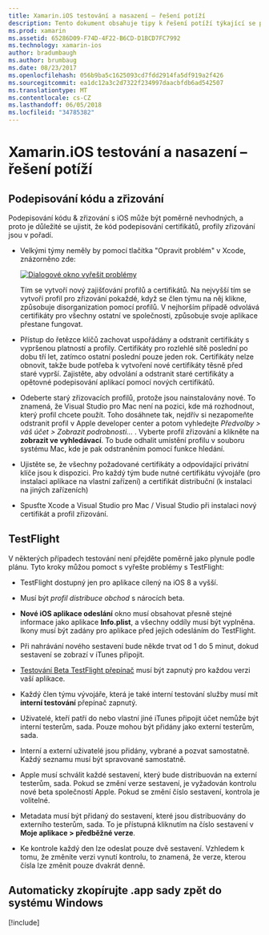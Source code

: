 ```yaml
---
title: Xamarin.iOS testování a nasazení – řešení potíží
description: Tento dokument obsahuje tipy k řešení potíží týkající se podepisování kódu a zřizování, TestFlight a kopírování aplikaci pro iOS sady z hostitele sestavení Mac do systému Windows.
ms.prod: xamarin
ms.assetid: 65286D09-F74D-4F22-B6CD-D1BCD7FC7992
ms.technology: xamarin-ios
author: bradumbaugh
ms.author: brumbaug
ms.date: 08/23/2017
ms.openlocfilehash: 056b9ba5c1625093cd7fdd2914fa5df919a2f426
ms.sourcegitcommit: ea1dc12a3c2d7322f234997daacbfdb6ad542507
ms.translationtype: MT
ms.contentlocale: cs-CZ
ms.lasthandoff: 06/05/2018
ms.locfileid: "34785382"
---
```

# <a name="xamarinios-testing-and-deployment---troubleshooting"></a>Xamarin.iOS testování a nasazení – řešení potíží

## <a name="code-signing--provisioning"></a>Podepisování kódu a zřizování

Podepisování kódu & zřizování s iOS může být poměrně nevhodných, a proto je důležité se ujistit, že kód podepisování certifikátů, profily zřizování jsou v pořadí.

* Velkými týmy neměly by pomocí tlačítka "Opravit problém" v Xcode, znázorněno zde:

    [![](troubleshooting-images/fixissue.png "Dialogové okno vyřešit problémy")](troubleshooting-images/fixissue.png#lightbox)

    Tím se vytvoří nový zajišťování profilů a certifikátů. Na nejvyšší tím se vytvoří profil pro zřizování pokaždé, když se člen týmu na něj klikne, způsobuje disorganization pomocí profilů. V nejhorším případě odvolává certifikáty pro všechny ostatní ve společnosti, způsobuje svoje aplikace přestane fungovat.

* Přístup do řetězce klíčů zachovat uspořádány a odstranit certifikáty s vypršenou platností a profily. Certifikáty pro rozlehlé sítě poslední po dobu tří let, zatímco ostatní poslední pouze jeden rok. Certifikáty nelze obnovit, takže bude potřeba k vytvoření nové certifikáty těsně před staré vyprší. Zajistěte, aby odvolání a odstranit staré certifikáty a opětovné podepisování aplikací pomocí nových certifikátů.

* Odeberte starý zřizovacích profilů, protože jsou nainstalovány nové. To znamená, že Visual Studio pro Mac není na pozici, kde má rozhodnout, který profil chcete použít. Toho dosáhnete tak, nejdřív si nezapomeňte odstranit profil v Apple developer center a potom vyhledejte *Předvolby > váš účet > Zobrazit podrobnosti...* . Vyberte profil zřizování a klikněte na **zobrazit ve vyhledávací**. To bude odhalit umístění profilu v souboru systému Mac, kde je pak odstraněním pomocí funkce hledání.

* Ujistěte se, že všechny požadované certifikáty a odpovídající privátní klíče jsou k dispozici. Pro každý tým bude nutné certifikátu vývojáře (pro instalaci aplikace na vlastní zařízení) a certifikát distribuční (k instalaci na jiných zařízeních)

* Spusťte Xcode a Visual Studio pro Mac / Visual Studio při instalaci nový certifikát a profil zřizování.

## <a name="testflight"></a>TestFlight

V některých případech testování není přejděte poměrně jako plynule podle plánu.  Tyto kroky můžou pomoct s vyřešte problémy s TestFlight:

- TestFlight dostupný jen pro aplikace cílený na iOS 8 a vyšší.

- Musí být *profil distribuce obchod* s nárocích beta.

- **Nové iOS aplikace odeslání** okno musí obsahovat přesně stejné informace jako aplikace **Info.plist**, a všechny oddíly musí být vyplněna. Ikony musí být zadány pro aplikace před jejich odesláním do TestFlight.

- Při nahrávání nového sestavení bude někde trvat od 1 do 5 minut, dokud sestavení se zobrazí v iTunes připojit.

- [Testování Beta TestFlight přepínač](~/ios/deploy-test/testflight.md#beta-testing) musí být zapnutý pro každou verzi vaší aplikace.

- Každý člen týmu vývojáře, která je také interní testování služby musí mít **interní testování** přepínač zapnutý.

- Uživatelé, kteří patří do nebo vlastní jiné iTunes připojit účet nemůže být interní testerům, sada. Pouze mohou být přidány jako externí testerům, sada.

- Interní a externí uživatelé jsou přidány, vybrané a pozvat samostatně. Každý seznamu musí být spravované samostatně.

- Apple musí schválit každé sestavení, který bude distribuován na externí testerům, sada. Pokud se změní verze sestavení, je vyžadován kontrolu nové beta společností Apple. Pokud se změní číslo sestavení, kontrola je volitelné.

- Metadata musí být přidaný do sestavení, které jsou distribuovány do externího testerům, sada. To je přístupná kliknutím na číslo sestavení v **Moje aplikace > předběžné verze**.

- Ke kontrole každý den lze odeslat pouze dvě sestavení. Vzhledem k tomu, že změníte verzi vynutí kontrolu, to znamená, že verze, kterou čísla lze změnit pouze dvakrát denně.

<a name="Automatically_copy_app_bundles_back_to_Windows" />

## <a name="automatically-copy-app-bundles-back-to-windows"></a>Automaticky zkopírujte .app sady zpět do systému Windows

[!include[](~/ios/includes/copy-app-bundle-to-windows.md)]
